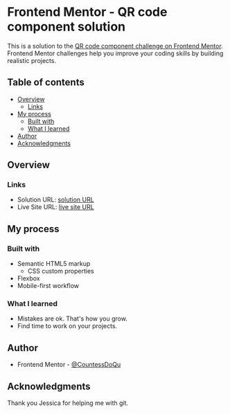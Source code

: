 # Frontend Mentor - QR code component solution

This is a solution to the [QR code component challenge on Frontend Mentor](https://www.frontendmentor.io/challenges/qr-code-component-iux_sIO_H). Frontend Mentor challenges help you improve your coding skills by building realistic projects. 

## Table of contents

- [Overview](#overview)
  - [Links](#links)
- [My process](#my-process)
  - [Built with](#built-with)
  - [What I learned](#what-i-learned)
- [Author](#author)
- [Acknowledgments](#acknowledgments)


## Overview

### Links

- Solution URL: [solution URL](https://github.com/CountessDoQu/qr_code_component)
- Live Site URL: [live site URL](https://countessdoqu.github.io/qr_code_component/)

## My process

### Built with

- Semantic HTML5 markup
  - CSS custom properties
- Flexbox
- Mobile-first workflow

### What I learned

- Mistakes are ok. That's how you grow.
- Find time to work on your projects.

## Author

- Frontend Mentor - [@CountessDoQu](https://www.frontendmentor.io/profile/CountessDoQu)


## Acknowledgments

Thank you Jessica for helping me with git.